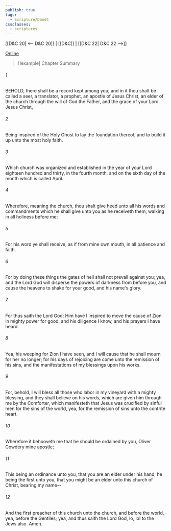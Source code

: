 ```yaml
---
publish: true
tags:
  - Scripture/DandC
cssclasses:
  - scriptures
---
```

[[D&C 20| <-- D&C 20]] | [[D&C]] | [[D&C 22| D&C 22 -->]]

[Online](https://churchofjesuschrist.org/study/scriptures/dc-testament/dc/21?lang=eng)

>[!example] Chapter Summary
>
###### 1
BEHOLD, there shall be a record kept among you; and in it thou shalt be called a seer, a translator, a prophet, an apostle of Jesus Christ, an elder of the church through the will of God the Father, and the grace of your Lord Jesus Christ,
###### 2
Being inspired of the Holy Ghost to lay the foundation thereof, and to build it up unto the most holy faith.
###### 3
Which church was organized and established in the year of your Lord eighteen hundred and thirty, in the fourth month, and on the sixth day of the month which is called April.
###### 4
Wherefore, meaning the church, thou shalt give heed unto all his words and commandments which he shall give unto you as he receiveth them, walking in all holiness before me;
###### 5
For his word ye shall receive, as if from mine own mouth, in all patience and faith.
###### 6
For by doing these things the gates of hell shall not prevail against you; yea, and the Lord God will disperse the powers of darkness from before you, and cause the heavens to shake for your good, and his name's glory.
###### 7
For thus saith the Lord God: Him have I inspired to move the cause of Zion in mighty power for good, and his diligence I know, and his prayers I have heard.
###### 8
Yea, his weeping for Zion I have seen, and I will cause that he shall mourn for her no longer; for his days of rejoicing are come unto the remission of his sins, and the manifestations of my blessings upon his works.
###### 9
For, behold, I will bless all those who labor in my vineyard with a mighty blessing, and they shall believe on his words, which are given him through me by the Comforter, which manifesteth that Jesus was crucified by sinful men for the sins of the world, yea, for the remission of sins unto the contrite heart.
###### 10
Wherefore it behooveth me that he should be ordained by you, Oliver Cowdery mine apostle;
###### 11
This being an ordinance unto you, that you are an elder under his hand, he being the first unto you, that you might be an elder unto this church of Christ, bearing my name--
###### 12
And the first preacher of this church unto the church, and before the world, yea, before the Gentiles; yea, and thus saith the Lord God, lo, lo! to the Jews also. Amen.




